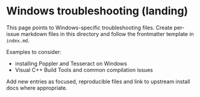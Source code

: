 # Windows troubleshooting (landing)

This page points to Windows-specific troubleshooting files. Create per-issue markdown files in this directory and follow the frontmatter template in `index.md`.

Examples to consider:

- installing Poppler and Tesseract on Windows
- Visual C++ Build Tools and common compilation issues

Add new entries as focused, reproducible files and link to upstream install docs where appropriate.
